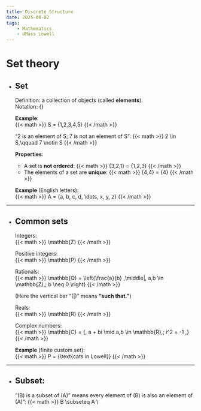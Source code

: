 ```yaml
---
title: Discrete Structure
date: 2025-08-02
tags: 
    - Mathematics
    - UMass Lowell
---
```

# Set theory

- ## Set 
  Definition: a collection of objects (called **elements**).  
  Notation: {}

  **Example**:  
  {{< math >}}
  S = \{1,2,3,4,5\}
  {{< /math >}}

  “2 is an element of S; 7 is not an element of S”:
  {{< math >}}
  2 \in S,\qquad 7 \notin S
  {{< /math >}}

  **Properties**:  
  - A set is **not ordered**:
    {{< math >}}
    \{3,2,1\} = \{1,2,3\}
    {{< /math >}}
  - The elements of a set are **unique**:
    {{< math >}}
    \{4,4\} = \{4\}
    {{< /math >}}

  **Example** (English letters):  
  {{< math >}}
  A = \{a, b, c, d, \dots, x, y, z\}
  {{< /math >}}

---

- ## Common sets  

  Integers:  
  {{< math >}}
  \mathbb{Z}
  {{< /math >}}

  Positive integers:  
  {{< math >}}
  \mathbb{P}
  {{< /math >}}

  Rationals:  
  {{< math >}}
  \mathbb{Q} = \left\{\frac{a}{b} \,\middle|\, a,b \in \mathbb{Z},\; b \neq 0 \right\}
  {{< /math >}}

  (Here the vertical bar “\(|\)” means **“such that.”**)

  Reals:  
  {{< math >}}
  \mathbb{R}
  {{< /math >}}

  Complex numbers:  
  {{< math >}}
  \mathbb{C} = \{\, a + bi \mid a,b \in \mathbb{R},\; i^2 = -1 \,\}
  {{< /math >}}

  **Example** (finite custom set):  
  {{< math >}}
  P = \{\text{cats in Lowell}\}
  {{< /math >}}

---

- ## Subset:  
  “\(B\) is a subset of \(A\)” means every element of \(B\) is also an element of \(A\)”:
  {{< math >}}
  B \subseteq A \
